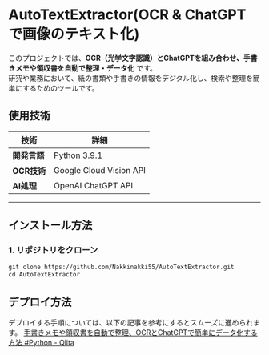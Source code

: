 # AutoTextExtractor(OCR & ChatGPT で画像のテキスト化)

このプロジェクトでは、**OCR（光学文字認識）とChatGPTを組み合わせ、手書きメモや領収書を自動で整理・データ化** です。  
研究や業務において、紙の書類や手書きの情報をデジタル化し、検索や整理を簡単にするためのツールです。

## 使用技術
| 技術 | 詳細 |
|------|------|
| **開発言語** | Python 3.9.1 |
| **OCR技術** | Google Cloud Vision API |
| **AI処理** | OpenAI ChatGPT API |
---

## インストール方法
### 1. リポジトリをクローン
```txt
git clone https://github.com/Nakkinakki55/AutoTextExtractor.git
cd AutoTextExtractor
```

## デプロイ方法
デプロイする手順については、以下の記事を参考にするとスムーズに進められます。 
[手書きメモや領収書を自動で整理、OCRとChatGPTで簡単にデータ化する方法 #Python - Qiita](https://qiita.com/nishifeoda/items/c1db897df5e53778d297)
